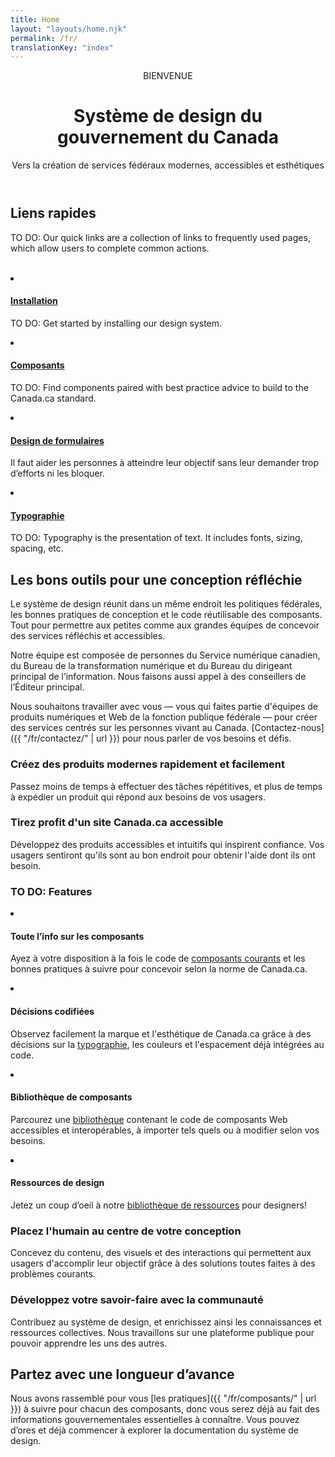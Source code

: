 ```yaml
---
title: Home
layout: "layouts/home.njk"
permalink: /fr/
translationKey: "index"
---
```


<header class="welcome-banner">

BIENVENUE

# Système de design du <br/> gouvernement du Canada

Vers la création de services fédéraux modernes, accessibles et esthétiques
</header>

<div class="quick-links-container">

## Liens rapides

TO DO: Our quick links are a collection of links to frequently used pages, which allow users to complete common actions.

<br/>

<gcds-grid class="quick-links" gap="spacing-400" grid-tag="ul" grid-template-columns="1fr" grid-template-columns-tablet="1fr 1fr">
    <li>
        <h4><a href="{{ "/fr/installation/" | url }}">Installation</a></h4>
        <p>TO DO: Get started by installing our design system.</p>
    </li>
    <li>
        <h4><a href="{{ "/fr/composants/" | url }}">Composants</a></h4>
        <p>TO DO: Find components paired with best practice advice to build to the Canada.ca standard.</p>
    </li>
    <li>
        <h4><a href="{{ "/fr/composants/formulaires/aide-a-la-conception-de-formulaires/" | url }}">Design de formulaires</a></h4>
        <p>Il faut aider les personnes à atteindre leur objectif sans leur demander trop d’efforts ni les bloquer.</p>
    </li>
    <li>
        <h4><a href="{{ "/fr/bases/typographie/" | url }}">Typographie</a></h4>
        <p>TO DO: Typography is the presentation of text. It includes fonts, sizing, spacing, etc.</p>
    </li>
</gcds-grid>

</div>

## Les bons outils pour une conception réfléchie

Le système de design réunit dans un même endroit les politiques fédérales, les bonnes pratiques de conception et le code réutilisable des composants. Tout pour permettre aux petites comme aux grandes équipes de concevoir des services réfléchis et accessibles.

Notre équipe est composée de personnes du Service numérique canadien, du Bureau de la transformation numérique et du Bureau du dirigeant principal de l’information. Nous faisons aussi appel à des conseillers de l’Éditeur principal.

Nous souhaitons travailler avec vous — vous qui faites partie d'équipes de produits numériques et Web de la fonction publique fédérale — pour créer des services centrés sur les personnes vivant au Canada. [Contactez-nous]({{ "/fr/contactez/" | url }}) pour nous parler de vos besoins et défis.

### Créez des produits modernes rapidement et facilement

Passez moins de temps à effectuer des tâches répétitives, et plus de temps à expédier un produit qui répond aux besoins de vos usagers.

### Tirez profit d'un site Canada.ca accessible

Développez des produits accessibles et intuitifs qui inspirent confiance. Vos usagers sentiront qu'ils sont au bon endroit pour obtenir l'aide dont ils ont besoin.

<div class="features-container">
    <h3>TO DO: Features</h3>
    <gcds-grid class="features" gap="spacing-500" grid-tag="ul" grid-template-columns="1fr" grid-template-columns-tablet="1fr 1fr">
        <li>
            <h4>Toute l’info sur les composants</h4>
            <p>Ayez à votre disposition à la fois le code de <a href="{{ "/fr/composants/" | url }}">composants courants</a> et les bonnes pratiques à suivre pour concevoir selon la norme de Canada.ca.</p>
        </li>
        <li>
            <h4>Décisions codifiées</h4>
            <p>Observez facilement la marque et l'esthétique de Canada.ca grâce à des décisions sur la <a href="{{ "/fr/bases/typographie/" | url }}">typographie</a>, les couleurs et l'espacement déjà intégrées au code.</p>
        </li>
        <li>
            <h4>Bibliothèque de composants</h4>
            <p>Parcourez une <a href="{{ "/fr/composants/" | url }}">bibliothèque</a> contenant le code de composants Web accessibles et interopérables, à importer tels quels ou à modifier selon vos besoins.</p>
        </li>
        <li>
            <h4>Ressources de design</h4>
            <p>Jetez un coup d’oeil à notre <a href="{{ "https://www.figma.com/file/4KWj8wnnXoq6cA6yl0dnsR/GC-Components?node-id=4%3A1006" | url }}" target="_blank">bibliothèque de ressources</a> pour designers!</p>
        </li>
    </gcds-grid>
</div>

### Placez l'humain au centre de votre conception

Concevez du contenu, des visuels et des interactions qui permettent aux usagers d'accomplir leur objectif grâce à des solutions toutes faites à des problèmes courants.

### Développez votre savoir-faire avec la communauté

Contribuez au système de design, et enrichissez ainsi les connaissances et ressources collectives. Nous travaillons sur une plateforme publique pour pouvoir apprendre les uns des autres.

## Partez avec une longueur d’avance

Nous avons rassemblé pour vous [les pratiques]({{ "/fr/composants/" | url }}) à suivre pour chacun des composants, donc vous serez déjà au fait des informations gouvernementales essentielles à connaître. Vous pouvez d’ores et déjà commencer à explorer la documentation du système de design.
